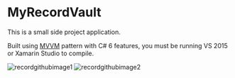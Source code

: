 # MyRecordVault
This is a small side project application.

Built using <a href="https://msdn.microsoft.com/en-us/library/hh848246.aspx">MVVM</a> pattern with C# 6 features, you must be running VS 2015 or Xamarin Studio to compile.

![recordgithubimage1](https://cloud.githubusercontent.com/assets/8529024/24075482/d49fc430-0bf2-11e7-982d-76e951d19e25.jpg)
![recordgithubimage2](https://cloud.githubusercontent.com/assets/8529024/24075744/76968e78-0bf7-11e7-8ecd-5c9115e18be4.jpg)

